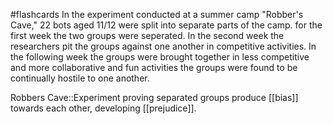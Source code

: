 #flashcards 
In the experiment conducted at a summer camp "Robber's Cave," 22 bots aged 11/12 were split into separate parts of the camp. for the first week the two groups were seperated. In the second week the researchers pit the groups against one another in competitive activities. In the following week the groups were brought together in less competitive and more collaborative and fun activities the groups were found to be continually hostile to one another. 

Robbers Cave::Experiment proving separated groups produce [[bias]] towards each other, developing [[prejudice]].